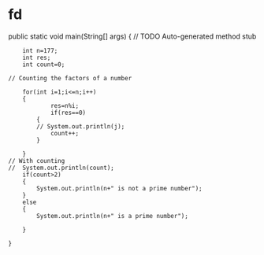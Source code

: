 # fd
public static void main(String[] args) {
		// TODO Auto-generated method stub
         
		int n=177;
		int res;
		int count=0;
	
	// Counting the factors of a number
		
		for(int i=1;i<=n;i++) 
		{
		    	res=n%i;
		    	if(res==0)
			{
			// System.out.println(j);
				count++;
			}
			
		}
	// With counting 
	//	System.out.println(count);
		if(count>2)
		{
			System.out.println(n+" is not a prime number");
		}
		else
		{
			System.out.println(n+" is a prime number");
		
		}
		
	}
